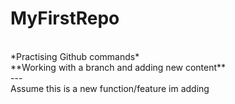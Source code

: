 # MyFirstRepo  


<br>
*Practising Github commands*  


<br>
**Working with a branch and adding new content**  


<br>
---
<br>
Assume this is a new function/feature im adding  

